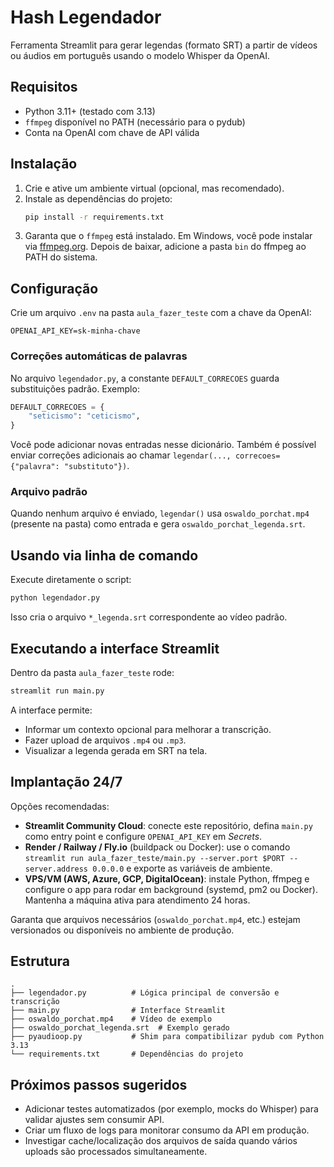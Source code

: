 # Hash Legendador

Ferramenta Streamlit para gerar legendas (formato SRT) a partir de vídeos ou áudios em português usando o modelo Whisper da OpenAI.

## Requisitos
- Python 3.11+ (testado com 3.13)
- `ffmpeg` disponível no PATH (necessário para o pydub)
- Conta na OpenAI com chave de API válida

## Instalação
1. Crie e ative um ambiente virtual (opcional, mas recomendado).
2. Instale as dependências do projeto:
   ```bash
   pip install -r requirements.txt
   ```
3. Garanta que o `ffmpeg` está instalado. Em Windows, você pode instalar via [ffmpeg.org](https://ffmpeg.org/download.html). Depois de baixar, adicione a pasta `bin` do ffmpeg ao PATH do sistema.

## Configuração
Crie um arquivo `.env` na pasta `aula_fazer_teste` com a chave da OpenAI:
```
OPENAI_API_KEY=sk-minha-chave
```

### Correções automáticas de palavras
No arquivo `legendador.py`, a constante `DEFAULT_CORRECOES` guarda substituições padrão. Exemplo:
```python
DEFAULT_CORRECOES = {
    "seticismo": "ceticismo",
}
```
Você pode adicionar novas entradas nesse dicionário. Também é possível enviar correções adicionais ao chamar `legendar(..., correcoes={"palavra": "substituto"})`.

### Arquivo padrão
Quando nenhum arquivo é enviado, `legendar()` usa `oswaldo_porchat.mp4` (presente na pasta) como entrada e gera `oswaldo_porchat_legenda.srt`.

## Usando via linha de comando
Execute diretamente o script:
```bash
python legendador.py
```
Isso cria o arquivo `*_legenda.srt` correspondente ao vídeo padrão.

## Executando a interface Streamlit
Dentro da pasta `aula_fazer_teste` rode:
```bash
streamlit run main.py
```
A interface permite:
- Informar um contexto opcional para melhorar a transcrição.
- Fazer upload de arquivos `.mp4` ou `.mp3`.
- Visualizar a legenda gerada em SRT na tela.

## Implantação 24/7
Opções recomendadas:
- **Streamlit Community Cloud**: conecte este repositório, defina `main.py` como entry point e configure `OPENAI_API_KEY` em *Secrets*.
- **Render / Railway / Fly.io** (buildpack ou Docker): use o comando `streamlit run aula_fazer_teste/main.py --server.port $PORT --server.address 0.0.0.0` e exporte as variáveis de ambiente.
- **VPS/VM (AWS, Azure, GCP, DigitalOcean)**: instale Python, ffmpeg e configure o app para rodar em background (systemd, pm2 ou Docker). Mantenha a máquina ativa para atendimento 24 horas.

Garanta que arquivos necessários (`oswaldo_porchat.mp4`, etc.) estejam versionados ou disponíveis no ambiente de produção.

## Estrutura
```
.
├── legendador.py          # Lógica principal de conversão e transcrição
├── main.py                # Interface Streamlit
├── oswaldo_porchat.mp4    # Vídeo de exemplo
├── oswaldo_porchat_legenda.srt  # Exemplo gerado
├── pyaudioop.py           # Shim para compatibilizar pydub com Python 3.13
└── requirements.txt       # Dependências do projeto
```

## Próximos passos sugeridos
- Adicionar testes automatizados (por exemplo, mocks do Whisper) para validar ajustes sem consumir API.
- Criar um fluxo de logs para monitorar consumo da API em produção.
- Investigar cache/localização dos arquivos de saída quando vários uploads são processados simultaneamente.
